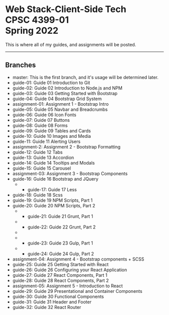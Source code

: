 # Web Stack-Client-Side Tech<br>CPSC 4399-01<br>Spring 2022

This is where all of my guides, and assignments will be posted.

***

## Branches

- master: This is the first branch, and it's usage will be determined later.
- guide-01: Guide 01 Introduction to Git
- guide-02: Guide 02 Introduction to Node.js and NPM
- guide-03: Guide 03 Getting Started with Bootstrap
- guide-04: Guide 04 Bootstrap Grid System
- assignment-01: Assignment 1 - Bootstrap Intro
- guide-05: Guide 05 Navbar and Breadcrumbs
- guide-06: Guide 06 Icon Fonts
- guide-07: Guide 07 Buttons
- guide-08: Guide 08 Forms
- guide-09: Guide 09 Tables and Cards
- guide-10: Guide 10 Images and Media
- guide-11: Guide 11 Alerting Users
- assignment-2: Assignment 2 - Bootstrap Formatting
- guide-12: Guide 12 Tabs
- guide-13: Guide 13 Accordion
- guide-14: Guide 14 Tooltips and Modals
- guide-15: Guide 15 Carousel
- assignment-03: Assignment 3 - Bootstrap Components
- guide-16: Guide 16 Bootstrap and JQuery
    - - guide-17: Guide 17 Less
- guide-18: Guide 18 Scss
- guide-19: Guide 19 NPM Scripts, Part 1
- guide-20: Guide 20 NPM Scripts, Part 2
    - - guide-21: Guide 21 Grunt, Part 1
    - - guide-22: Guide 22 Grunt, Part 2
    -
    - - guide-23: Guide 23 Gulp, Part 1
    - - guide-24: Guide 24 Gulp, Part 2
- assignment-04: Assignment 4 - Bootstrap components + SCSS
- guide-25: Guide 25 Getting Started with React
- guide-26: Guide 26 Configuring your React Application
- guide-27: Guide 27 React Components, Part 1
- guide-28: Guide 28 React Components, Part 2
- assignment-05: Assignment 5 - Introduction to React
- guide-29: Guide 29 Presentational and Container Components
- guide-30: Guide 30 Functional Components
- guide-31: Guide 31 Header and Footer
- guide-32: Guide 32 React Router